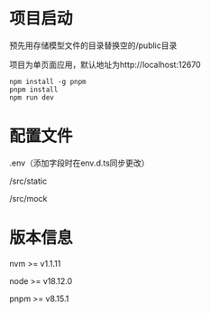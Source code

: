 # 项目启动

预先用存储模型文件的目录替换空的/public目录

项目为单页面应用，默认地址为http://localhost:12670

```shell
npm install -g pnpm
pnpm install
npm run dev
```



# 配置文件

.env（添加字段时在env.d.ts同步更改）

/src/static

/src/mock

# 版本信息

nvm >= v1.1.11

node >= v18.12.0

pnpm >= v8.15.1

